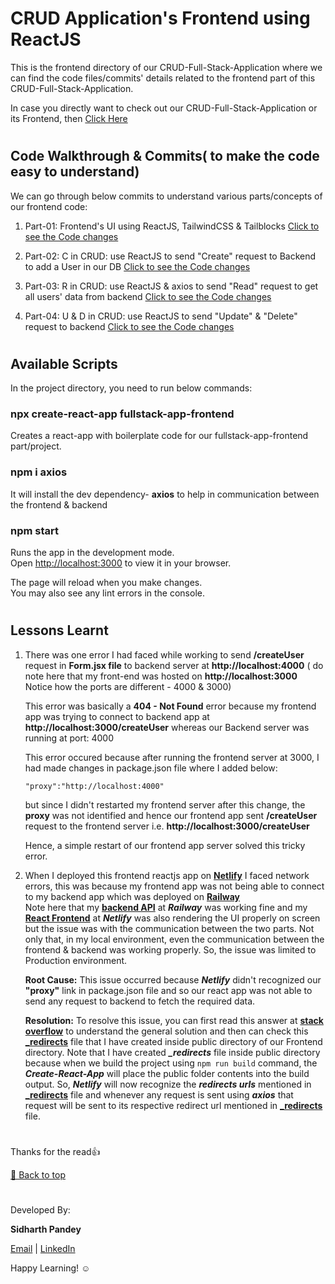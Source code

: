 # **CRUD Application's Frontend using ReactJS**

This is the frontend directory of our CRUD-Full-Stack-Application where we can find the code files/commits' details related to the frontend part of this CRUD-Full-Stack-Application.

In case you directly want to check out our CRUD-Full-Stack-Application or its Frontend, then [Click Here](https://user-list-frontend.netlify.app/)

#

## **Code Walkthrough & Commits( to make the code easy to understand)**

We can go through below commits to understand various parts/concepts of our frontend code:

1. Part-01: Frontend's UI using ReactJS, TailwindCSS & Tailblocks [Click to see the Code changes](https://github.com/SidP919/MERN-Practice-Project-01-CRUD_Full-Stack_App/commit/b6e57752b8ce022b73ab7c1d693e0a49111b2223)

1. Part-02: C in CRUD: use ReactJS to send "Create" request to Backend to add a User in our DB [Click to see the Code changes](https://github.com/SidP919/MERN-Practice-Project-01-CRUD_Full-Stack_App/commit/42fa35aa2e101fe30439b7e0a109a0da4aac0d84)

1. Part-03: R in CRUD: use ReactJS & axios to send "Read" request to get all users' data from backend [Click to see the Code changes](https://github.com/SidP919/MERN-Practice-Project-01-CRUD_Full-Stack_App/commit/900e20e2b401d23a2d58f4efae92416b01f5fd34)

1. Part-04: U & D in CRUD: use ReactJS to send "Update" & "Delete" request to backend [Click to see the Code changes](https://github.com/SidP919/MERN-Practice-Project-01-CRUD_Full-Stack_App/commit/b7ba50b462d8b09a774387f5f64cdaf3adeffe71)

#

## **Available Scripts**

In the project directory, you need to run below commands:

### **npx create-react-app fullstack-app-frontend**

Creates a react-app with boilerplate code for our fullstack-app-frontend part/project.

### **npm i axios**

It will install the dev dependency- **axios** to help in communication between the frontend & backend

### **npm start**

Runs the app in the development mode.\
Open [http://localhost:3000](http://localhost:3000) to view it in your browser.

The page will reload when you make changes.\
You may also see any lint errors in the console.

#

## **Lessons Learnt**

1. There was one error I had faced while working to send **/createUser** request in **Form.jsx file** to backend server at **http://localhost:4000** ( do note here that my front-end was hosted on **http://localhost:3000** Notice how the ports are different - 4000 & 3000) 
    
    This error was basically a **404 - Not Found** error because my frontend app was trying to connect to backend app at **http://localhost:3000/createUser** whereas our Backend server was running at port: 4000

    This error occured because after running the frontend server at 3000, I had made changes in package.json file where I added below:
    ```
    "proxy":"http://localhost:4000"
    ```
    but since I didn't restarted my frontend server after this change, the **proxy** was not identified and hence our frontend app sent **/createUser** request to the frontend server i.e. **http://localhost:3000/createUser**

    Hence, a simple restart of our frontend app server solved this tricky error.

1. When I deployed this frontend reactjs app on **[Netlify](https://www.netlify.com/)** I faced network errors, this was because my frontend app was not being able to connect to my backend app which was deployed on **[Railway](https://railway.app/)** \
Note here that my **[backend API](https://user-list-backend.up.railway.app/)** at ***Railway*** was working fine and my **[React Frontend](https://user-list-frontend.netlify.app/)** at ***Netlify*** was also rendering the UI properly on screen but the issue was with the communication between the two parts. Not only that, in my local environment, even the communication between the frontend & backend was working properly. So, the issue was limited to Production environment.

    **Root Cause:** This issue occurred because ***Netlify*** didn't recognized our **"proxy"** link in package.json file and so our react app was not able to send any request to backend to fetch the required data.

    **Resolution:** To resolve this issue, you can first read this answer at **[stack overflow](https://stackoverflow.com/a/68310614)** to understand the general solution and then can check this **[_redirects](https://github.com/SidP919/MERN-Practice-Project-01-CRUD_Full-Stack_App/blob/Main/fullstack-app-frontend/public/_redirects)** file that I have created inside public directory of our Frontend directory. Note that I have created ***_redirects*** file inside public directory because when we build the project using `npm run build` command, the ***Create-React-App*** will place the public folder contents into the build output. So, ***Netlify*** will now recognize the ***redirects urls*** mentioned in **[_redirects](https://github.com/SidP919/MERN-Practice-Project-01-CRUD_Full-Stack_App/blob/Main/fullstack-app-frontend/public/_redirects)** file and whenever any request is sent using ***axios*** that request will be sent to its respective redirect url mentioned in **[_redirects](https://github.com/SidP919/MERN-Practice-Project-01-CRUD_Full-Stack_App/blob/Main/fullstack-app-frontend/public/_redirects)** file.

#

Thanks for the read👍

[🔼 Back to top](https://github.com/SidP919/MERN-Practice-Project-01-CRUD_Full-Stack_App/tree/Main/fullstack-app-frontend#crud-applications-frontend-using-reactjs)

#

Developed By:

**Sidharth Pandey**

[Email](mailto:Sidp0008@gmail.com) | [LinkedIn](https://linkedin.com/in/sidp919)


Happy Learning! ☺️